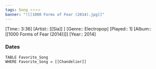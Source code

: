 ```yaml
---
tags: Song ⭐⭐⭐⭐ 
banner: "![[1000 Forms of Fear (2014).jpg]]"
---
```

[Time:: 3:36]
[Artist:: [[Sia]] ]
[Genre:: Electropop]
[Played:: 1]
[Album:: [[1000 Forms of Fear (2014)]]]
[Year:: 2014]
### Dates
````dataview
TABLE Favorite_Song
WHERE Favorite_Song = [[Chandelier]]
````